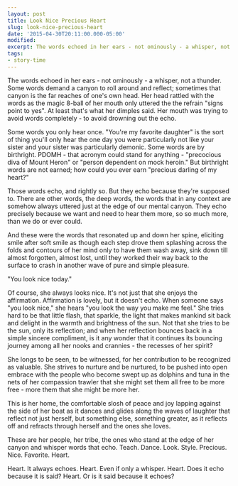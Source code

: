 ```yaml
---
layout: post
title: Look Nice Precious Heart
slug: look-nice-precious-heart
date: '2015-04-30T20:11:00.000-05:00'
modified:
excerpt: The words echoed in her ears - not ominously - a whisper, not a thunder.
tags:
- story-time
---
```


The words echoed in her ears - not ominously - a whisper, not a thunder. Some words demand a canyon to roll around and reflect; sometimes that canyon is the far reaches of one's own head. Her head rattled with the words as the magic 8-ball of her mouth only uttered the the refrain "signs point to yes". At least that's what her dimples said. Her mouth was trying to avoid words completely - to avoid drowning out the echo.

Some words you only hear once. "You're my favorite daughter" is the sort of thing you'll only hear the one day you were particularly not like your sister and your sister was particularly demonic. Some words are by birthright. PDOMH - that acronym could stand for anything - "precocious diva of Mount Heron" or "person dependent on mock heroin." But birthright words are not earned; how could you ever earn "precious darling of my heart?"

Those words echo, and rightly so. But they echo because they're supposed to. There are other words, the deep words, the words that in any context are somehow always uttered just at the edge of our mental canyon. They echo precisely because we want and need to hear them more, so so much more, than we do or ever could. 

And these were the words that resonated up and down her spine, eliciting smile after soft smile as though each step drove them splashing across the folds and contours of her mind only to have them wash away, sink down till almost forgotten, almost lost, until they worked their way back to the surface to crash in another wave of pure and simple pleasure.

"You look nice today."

Of course, she always looks nice. It's not just that she enjoys the affirmation. Affirmation is lovely, but it doesn't echo. When someone says "you look nice," she hears "you look the way you make me feel." She tries hard to be that little flash, that sparkle, the light that makes mankind sit back and delight in the warmth and brightness of the sun. Not that she tries to be the sun, only its reflection; and when her reflection bounces back in a simple sincere compliment, is it any wonder that it continues its bouncing journey among all her nooks and crannies - the recesses of her spirit?

She longs to be seen, to be witnessed, for her contribution to be recognized as valuable. She strives to nurture and be nurtured, to be pushed into open embrace with the people who become swept up as dolphins and tuna in the nets of her compassion trawler that she might set them all free to be more free - more them that she might be more her. 

This is her home, the comfortable slosh of peace and joy lapping against the side of her boat as it dances and glides along the waves of laughter that reflect not just herself, but something else, something greater, as it reflects off and refracts through herself and the ones she loves. 

These are her people, her tribe, the ones who stand at the edge of her canyon and whisper words that echo. Teach. Dance. Look. Style. Precious. Nice. Favorite. Heart. 

Heart. It always echoes. Heart. Even if only a whisper. Heart. Does it echo because it is said? Heart. Or is it said because it echoes?